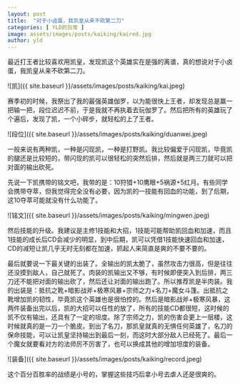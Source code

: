```yaml
---
layout: post
title:  "对于小卤蛋，我凯皇从来不砍第二刀"
categories: [ YLD的日常 ]
image: assets/images/posts/kaiking/kaired.jpg
author: yld
---
```


最近打王者比较喜欢用凯皇，发现凯这个英雄实在是强的离谱，真的想说对于小卤蛋，我凯皇从来不砍第二刀。

![凯]({{ site.baseurl }}/assets/images/posts/kaiking/kai.jpeg)

赛季初的时候，我祭出了我的最强英雄伽罗，以为能很快上王者，却发现总是赢一把输一把，段位迟迟不前，于是我就不再执着去玩伽罗了。然后把所有的英雄玩了个遍后，发现了凯，一个小碎步，就轻松的上了王者。

![段位]({{ site.baseurl }}/assets/images/posts/kaiking/duanwei.jpeg)

一般来说有两种凯，一种是闪现凯，一种是打野凯。我比较偏爱于闪现凯，毕竟凯的腿还是比较短的，带闪现的凯可以很轻松的突然后排，然后就是两三刀就可以把对面的输出砍死。

先说一下凯携带的铭文吧，我带的是：10狩猎+10鹰眼+5祸源+5红月。有些同学会携带夺萃，但我觉得完全没有必要，因为凯的一技能有回血的功能，到了后期，这10夺萃可能就没有什么功能了。

![铭文]({{ site.baseurl }}/assets/images/posts/kaiking/mingwen.jpeg)

然后技能的升级。我建议是主修1技能和大招，1技能可能帮助凯回血和加速，而且1技能的成长后CD会减少的明显，到中后期，凯可以凭借1技能快速回血和加速，CD的减短让凯几乎无时无刻都在加速，抓起人来简直是爽的不要不要的。

最后就要说一下最关键的出装了。全输出的凯太脆了，虽然攻击力很高，但是往往还没摸到敌人，自己就死了。肉装的凯输出又不够，有时候即便突入到后排，两三刀还不能把对面的输出砍了，然后还让对面的输出跑了。所以推荐凯是半肉装。我的出装是：抵抗之靴+暗影战斧+极寒风暴+宗师之力+名刀+魔女斗篷。出抵抗之靴增加凯的韧性，毕竟凯这个英雄也是很怕控的。然后是暗影战斧+极寒风暴，这两件装备出完以后，凯的大招可以任性的放了，所有的技能CD都很短，这时候的凯不仅有输出，还具有了一定的坦度。除了宗师之力，凯的伤害会更上一层楼，这时候就真的是一刀一个脆皮。到出了名刀，那凯皇就真的无惧任何英雄了，名刀的保命技能，可以让凯皇坚持输出到最后一刻，而这时大部分敌人已经死了。最后一个魔女就要看对方的法师厉不厉害了，也可以换成其他的增加坦度的装备。

![装备]({{ site.baseurl }}/assets/images/posts/kaiking/record.jpeg)

这个百分百胜率的战绩是小号的，掌握这些技巧后拿小号去虐人还是很爽的。

